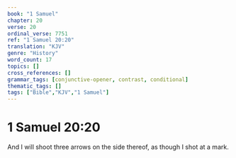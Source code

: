 ```yaml
---
book: "1 Samuel"
chapter: 20
verse: 20
ordinal_verse: 7751
ref: "1 Samuel 20:20"
translation: "KJV"
genre: "History"
word_count: 17
topics: []
cross_references: []
grammar_tags: [conjunctive-opener, contrast, conditional]
thematic_tags: []
tags: ["Bible","KJV","1 Samuel"]
---
```


# 1 Samuel 20:20

And I will shoot three arrows on the side thereof, as though I shot at a mark.
